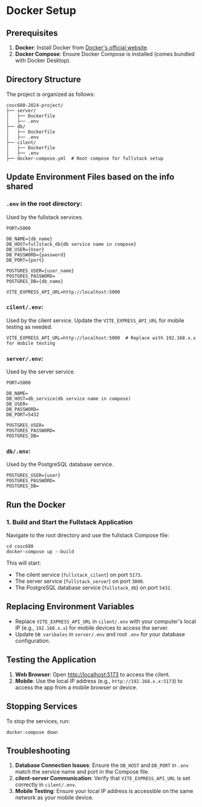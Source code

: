 # Docker Setup

## Prerequisites

1. **Docker**: Install Docker from [Docker's official website](https://www.docker.com/).
2. **Docker Compose**: Ensure Docker Compose is installed (comes bundled with Docker Desktop).

## Directory Structure

The project is organized as follows:

```
cosc680-2024-project/
├── server/
│   ├── Dockerfile
│   ├── .env
├── db/
│   ├── Dockerfile
│   ├── .env
├── cilent/
│   ├── Dockerfile
│   ├── .env
├── docker-compose.yml  # Root compose for fullstack setup

```

## Update Environment Files based on the info shared

### `.env` in the root directory:
Used by the fullstack services.

```.env
PORT=5000

DB_NAME={db_name}
DB_HOST=fullstack_db{db service name in compose}
DB_USER={User}
DB_PASSWORD={password}
DB_PORT={port}

POSTGRES_USER={user_name}
POSTGRES_PASSWORD=
POSTGRES_DB={db_name}

VITE_EXPRESS_API_URL=http://localhost:5000
```

### `cilent/.env`:
Used by the cilent service. Update the `VITE_EXPRESS_API_URL` for mobile testing as needed.

```env
VITE_EXPRESS_API_URL=http://localhost:5000  # Replace with 192.168.x.x for mobile testing
```

### `server/.env`:
Used by the server service.

```env
PORT=5000

DB_NAME=
DB_HOST=db_service(db service name in compose)
DB_USER=
DB_PASSWORD=
DB_PORT=5432

POSTGRES_USER=
POSTGRES_PASSWORD=
POSTGRES_DB=
```

### `db/.env`:
Used by the PostgreSQL database service.

```env
POSTGRES_USER={user}
POSTGRES_PASSWORD=
POSTGRES_DB=
```


## Run the Docker
### 1. Build and Start the Fullstack Application
Navigate to the root directory and use the fullstack Compose file:

```
cd cosc680
docker-compose up --build
```

This will start:
- The cilent service (`fullstack_cilent`) on port `5173`.
- The server service (`fullstack_server`) on port `3000`.
- The PostgreSQL database service (`fullstack_db`) on port `5432`.


## Replacing Environment Variables

- Replace `VITE_EXPRESS_API_URL` in `cilent/.env` with your computer's local IP (e.g., `192.168.x.x`) for mobile devices to access the server.
- Update `DB varibales` in `server/.env` and root `.env` for your database configuration.


## Testing the Application

1. **Web Browser**: Open [http://localhost:5173](http://localhost:5173) to access the cilent.
2. **Mobile**: Use the local IP address (e.g., `http://192.168.x.x:5173`) to access the app from a mobile browser or device.



## Stopping Services

To stop the services, run:

```
docker-compose down
```


## Troubleshooting

1. **Database Connection Issues**: Ensure the `DB_HOST` and `DB_PORT` in `.env` match the service name and port in the Compose file.
2. **cilent-server Communication**: Verify that `VITE_EXPRESS_API_URL` is set correctly in `cilent/.env`.
3. **Mobile Testing**: Ensure your local IP address is accessible on the same network as your mobile device.
